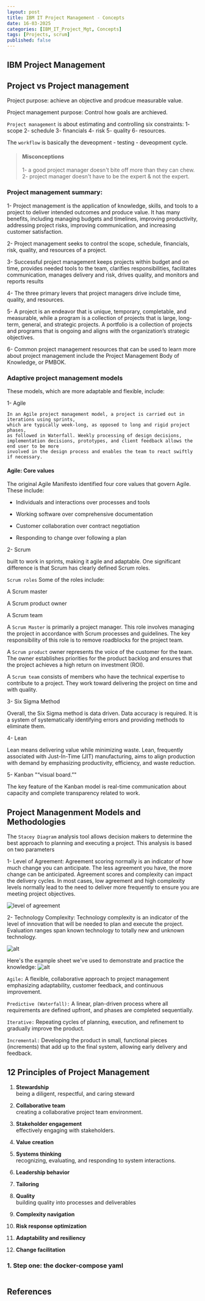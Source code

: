 ```yaml
---
layout: post
title: IBM IT Project Management - Concepts
date: 16-03-2025
categories: [IBM_IT_Project_Mgt, Concepts]
tags: [Projects, scrum]
published: false
---
```


## IBM Project Management
## Project vs Project management

Project purpose: achieve an objective and prodcue measurable value. 

Project management purpose: Control how goals are archieved.

```Project management``` is about estimating and controlling six constraints: 
1- scope
2- schedule
3- financials
4- risk
5- quality
6- resources. 

The ```workflow``` is basically the deveopment - testing - deveopment cycle.

> #### Misconceptions
> 1- a good project manager doesn't bite off more than they can chew. 
> 2- project manager doesn't have to be the expert & not the expert. 


### Project management summary:
1- Project management is the application of knowledge, skills, and tools to a project to deliver intended outcomes and produce value. It has many benefits, including managing budgets and timelines, improving productivity, addressing project risks, improving communication, and increasing customer satisfaction.

2- Project management seeks to control the scope, schedule, financials, risk, quality, and resources of a project.

3- Successful project management keeps projects within budget and on time, provides needed tools to the team, clarifies responsibilities, facilitates communication, manages delivery and risk, drives quality, and monitors and reports results

4- The three primary levers that project managers drive include time, quality, and resources.

5- A project is an endeavor that is unique, temporary, completable, and measurable, while a program is a collection of projects that is large, long-term, general, and strategic projects. A portfolio is a collection of projects and programs that is ongoing and aligns with the organization’s strategic objectives.

6- Common project management resources that can be used to learn more about project management include the Project Management Body of Knowledge, or PMBOK.

### Adaptive project management models
These models, which are more adaptable and flexible, include:

1- Agile
>
    In an Agile project management model, a project is carried out in iterations using sprints, 
    which are typically week-long, as opposed to long and rigid project phases, 
    as followed in Waterfall. Weekly processing of design decisions, 
    implementation decisions, prototypes, and client feedback allows the end user to be more 
    involved in the design process and enables the team to react swiftly if necessary.
>

#### Agile: Core values

The original Agile Manifesto identified four core values that govern Agile. These include:

* Individuals and interactions over processes and tools

* Working software over comprehensive documentation

* Customer collaboration over contract negotiation

* Responding to change over following a plan


2- Scrum

built to work in sprints, making it agile and adaptable. One significant difference is that Scrum has clearly defined Scrum roles.

```Scrum roles```
Some of the roles include:

A Scrum master 

A Scrum product owner

A Scrum team

A ```Scrum Master``` is primarily a project manager. This role involves managing the project in accordance with Scrum processes and guidelines. The key responsibility of this role is to remove roadblocks for the project team.

A ```Scrum product``` owner represents the voice of the customer for the team. The owner establishes priorities for the product backlog and ensures that the project achieves a high return on investment (ROI).

A ```Scrum team``` consists of members who have the technical expertise to contribute to a project. They work toward delivering the project on time and with quality.



3- Six Sigma Method
>
Overall, the Six Sigma method is data driven. Data accuracy is required. 
It is a system of systematically identifying errors and providing methods to eliminate them.
>

4- Lean
>
Lean means delivering value while minimizing waste.
Lean, frequently associated with Just-In-Time (JIT) manufacturing,
 aims to align production with demand by emphasizing productivity, efficiency, and waste reduction.
>

5- Kanban "“visual board.”"
>
The key feature of the Kanban model is real-time communication about capacity and complete transparency related to work. 
>




## Project Managenment Models and Methodologies

The ```Stacey Diagram``` analysis tool allows decision makers to determine the best approach to planning and executing a project. This analysis is based on two parameters

 1- Level of Agreement: Agreement scoring normally is an indicator of how much change you can anticipate. The less agreement you have, the more change can be anticipated. Agreement scores and complexity can impact the delivery cycles. In most cases, low agreement and high complexity levels normally lead to the need to deliver more frequently to ensure you are meeting project objectives.

![level of agreement](https://i.imgur.com/NSza97x.png)


2- Technology Complexity: Technology complexity is an indicator of the level of innovation that will be needed to plan and execute the project. Evaluation ranges span known technology to totally new and unknown technology.

![alt](https://i.imgur.com/1NPmPGv.png)

Here's the example sheet we've used to demonstrate and practice the knowledge: 
![alt](https://i.imgur.com/qUBwjYd.png)



```Agile:``` A flexible, collaborative approach to project management emphasizing adaptability, customer feedback, and continuous improvement.

```Predictive (Waterfall):``` A linear, plan-driven process where all requirements are defined upfront, and phases are completed sequentially.


```Iterative:``` Repeating cycles of planning, execution, and refinement to gradually improve the product.


```Incremental:``` Developing the product in small, functional pieces (increments) that add up to the final system, allowing early delivery and feedback.

## 12 Principles of Project Management

1. **Stewardship**  
    being a diligent, respectful, and caring steward
2. **Collaborative team**  
    creating a collaborative project team environment.
3. **Stakeholder engagement**  
    effectively engaging with stakeholders.
4. **Value creation**  
   
5. **Systems thinking**  
    recognizing, evaluating, and responding to system interactions.
6. **Leadership behavior**  

7. **Tailoring**  

8. **Quality**  
    building quality into processes and deliverables
9. **Complexity navigation**  

10. **Risk response optimization**  

11. **Adaptability and resiliency**  

12. **Change facilitation**  








### 1. Step one: the docker-compose yaml


```yaml

```





## References
